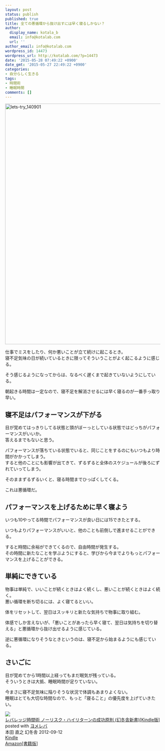 ```yaml
---
layout: post
status: publish
published: true
title: 全ての悪循環から抜け出すには早く寝るしかない？
author:
  display_name: kotala_b
  email: info@kotalab.com
  url: ''
author_email: info@kotalab.com
wordpress_id: 14473
wordpress_url: http://kotalab.com/?p=14473
date: '2015-05-28 07:49:22 +0900'
date_gmt: '2015-05-27 22:49:22 +0900'
categories:
- 自分らしく生きる
tags:
- 時間術
- 睡眠時間
comments: []
---
```

<p><img src="http://kotalab.com/wp-content/uploads/lets-try_140901.jpg" alt="lets-try_140901" width="780" class="aligncenter size-large wp-image-13393" /></p>
<p>仕事でミスをしたり、何か悪いことが立て続けに起こるとき。<br />
寝不足気味の日が続いているときに限ってそういうことがよく起こるように感じる。</p>
<p>そう感じるようになってからは、なるべく遅くまで起きていないようにしている。</p>
<p>朝起きる時間は一定なので、寝不足を解消させるには早く寝るのが一番手っ取り早い。</p>
<p><!--more--></p>
<h2>寝不足はパフォーマンスが下がる</h2>
<p>目が覚めてはっきりしてる状態と頭がぼーっとしている状態ではどっちがパフォーマンスがいいか。<br />
答えるまでもないと思う。</p>
<p>パフォーマンスが落ちている状態でいると、同じことをするのにもいつもより時間がかかってしまう。<br />
すると他のことにも影響が出てきて、ずるずると全体のスケジュールが後ろにずれていってしまう。</p>
<p>そのままずるずるいくと、寝る時間までひっぱくしてくる。</p>
<p>これは悪循環だ。</p>
<h2>パフォーマンスを上げるために早く寝よう</h2>
<p>いつも10やってる時間でパフォーマンスが良い日には15できたとする。</p>
<p>いつもよりパフォーマンスがいいと、他のことも前倒しで進ませることができる。</p>
<p>すると時間に余裕ができてくるので、自由時間が発生する。<br />
その時間に新たなことを学ぶようにすると、学びから今までよりもっとパフォーマンスを上げることができる。</p>
<h2>単純にできている</h2>
<p>物事は単純で、いいことが続くときはよく続くし、悪いことが続くときはよく続く。<br />
悪い循環を断ち切るには、よく寝てるといい。</p>
<p>体をリセットして、翌日はスッキリと新たな気持ちで物事に取り組む。</p>
<p>体感でしか言えないが、「悪いことがあったら早く寝て、翌日は気持ちを切り替える」と悪循環から抜け出せるように感じている。</p>
<p>逆に悪循環になりそうなときというのは、寝不足から始まるようにも感じている。</p>
<h2>さいごに</h2>
<p>目が覚めてから1時間以上経ってもまだ眠気が残っている。<br />
そういうときは大抵、睡眠時間が足りていない。</p>
<p>今まさに寝不足気味に陥りそうな状況で体調もあまりよくない。<br />
睡眠はとても大切な時間なので、もっと「寝ること」の優先度を上げていきたい。</p>
<div class="booklink-box">
<div class="booklink-image"><a href="http://www.amazon.co.jp/exec/obidos/asin/B009CTUGIQ/same-22/" rel="nofollow" target="_blank"><img src="http://ecx.images-amazon.com/images/I/41nvQliBviL._SL160_.jpg" style="border: none;" /></a></div>
<div class="booklink-info">
<div class="booklink-name"><a href="http://www.amazon.co.jp/exec/obidos/asin/B009CTUGIQ/same-22/" rel="nofollow" target="_blank">レバレッジ時間術 ノーリスク・ハイリターンの成功原則 (幻冬舎新書)[Kindle版]</a>
<div class="booklink-powered-date">posted with <a href="http://yomereba.com" rel="nofollow" target="_blank">ヨメレバ</a></div>
</div>
<div class="booklink-detail">本田 直之 幻冬舎 2012-09-12    </div>
<div class="booklink-link2">
<div class="shoplinkkindle"><a href="http://www.amazon.co.jp/exec/obidos/ASIN/B009CTUGIQ/same-22/" rel="nofollow" target="_blank">Kindle</a></div>
<div class="shoplinkamazon"><a href="http://www.amazon.co.jp/exec/obidos/ASIN/4344980395/same-22/" rel="nofollow" target="_blank">Amazon[書籍版]</a></div>
</p></div>
</div>
<div class="booklink-footer"></div>
</div>

